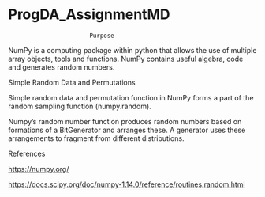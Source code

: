 # ProgDA_AssignmentMD
                           Purpose
                           
NumPy is a computing package within python that allows the use of multiple array objects, tools and functions. NumPy contains useful algebra, code and generates random numbers.


Simple Random Data and Permutations

Simple random data and permutation function in NumPy forms a part of the random sampling function (numpy.random). 

Numpy’s random number function produces random numbers based on formations of a BitGenerator and arranges these. A generator uses these arrangements to fragment from different distributions. 


References

https://numpy.org/

https://docs.scipy.org/doc/numpy-1.14.0/reference/routines.random.html


